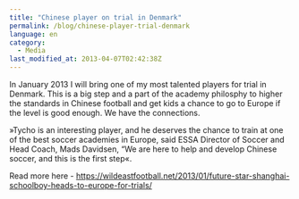 ```yaml
---
title: "Chinese player on trial in Denmark"
permalink: /blog/chinese-player-trial-denmark
language: en
category:
  - Media
last_modified_at: 2013-04-07T02:42:38Z
---
```


In January 2013 I will bring one of my most talented players for trial in Denmark. This is a big step and a part of the academy philosphy to higher the standards in Chinese football and get kids a chance to go to Europe if the level is good enough. We have the connections.

»Tycho is an interesting player, and he deserves the chance to train at one of the best soccer academies in Europe, said ESSA Director of Soccer and Head Coach, Mads Davidsen, “We are here to help and develop Chinese soccer, and this is the first step«.

Read more here - <https://wildeastfootball.net/2013/01/future-star-shanghai-schoolboy-heads-to-europe-for-trials/>
